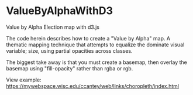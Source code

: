 ValueByAlphaWithD3
==================

Value by Alpha Election map with d3.js

The code herein describes how to create a "Value by Alpha" map. A thematic mapping technique that attempts to equalize the dominate visual variable; size, using partial opacities across classes.

The biggest take away is that you must create a basemap, then overlay the basemap using "fill-opacity" rather than rgba or rgb.

View example:  https://mywebspace.wisc.edu/ccantey/web/links/choropleth/index.html
